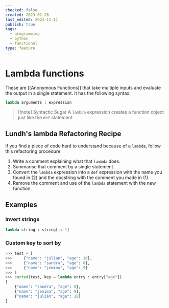 ```yaml
---
checked: false
created: 2023-02-26
last_edited: 2023-11-11
publish: true
tags:
  - programming
  - python
  - functional
type: feature
---
```

# Lambda functions
These are [[Anonymous Functions]] that take multiple inputs and evaluate the output in a single statement. It has the following syntax:

```python
lambda arguments : expression
```

> [!note] Syntactic Sugar
> A `lambda` expression creates a function object just like the `def` statement.

## Lundh's lambda Refactoring Recipe

If you find a piece of code hard to understand because of a `lambda`, follow this refactoring procedure:
1. Write a comment explaining what that `lambda` does.
2. Summarise that comment by a single statement.
3. Convert the `lambda` expression into a `def` expression with the name you found in (2) and the docstring with the comment you made in (1).
4. Remove the comment and use of the `lambda` statement with the new function.

## Examples

### Invert strings

```python
lambda string : string[::-1]
```

### Custom key to sort by

```python
>>> test = [
>>> 	{"name": "julian", "age": 10},
>>> 	{"name": "sandra", "age": 8},
>>> 	{"name": "jemima", "age": 9}
>>> ]
>>> sorted(test, key = lambda entry : entry["age"])
[
	{"name": "sandra", "age": 8},
	{"name": "jemima", "age": 9},
	{"name": "julian", "age": 10}
]
```
